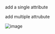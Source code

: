 add a single attribute

add multiple attrubute

![image](https://user-images.githubusercontent.com/81428296/146293996-2e9d60f6-5e5d-4b63-8a83-b9f934e9cd7c.png)
